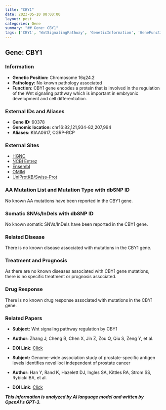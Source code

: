 ```yaml
---
title: "CBY1"
date: 2023-05-10 00:00:00
layout: post
categories: Gene
summary: "## Gene: CBY1"
tags: ['CBY1', 'WntSignalingPathway', 'GeneticInformation', 'GeneFunction', 'GeneticVariants', 'DiseaseAssociation', 'DrugResponse', 'Prognosis']
---
```


## Gene: CBY1

### Information

- **Genetic Position:** Chromosome 16q24.2
- **Pathology:** No known pathology associated
- **Function:** CBY1 gene encodes a protein that is involved in the regulation of the Wnt signaling pathway which is important in embryonic development and cell differentiation.

### External IDs and Aliases

- **Gene ID:** 90378
- **Genomic location:** chr16:82,121,934-82,207,994
- **Aliases:** KIAA0617, CGRP-RCP

### External Sites

- [HGNC]([Click](https://www.genenames.org/data/gene-symbol-report/#!/hgnc_id/HGNC:29248))
- [NCBI Entrez]([Click](https://www.ncbi.nlm.nih.gov/gene/90378))
- [Ensembl]([Click](http://www.ensembl.org/Homo_sapiens/Gene/Summary?db=core;g=ENSG00000167609;r=16:82121934-82207994))
- [OMIM]([Click](https://www.omim.org/entry/610375))
- [UniProtKB/Swiss-Prot]([Click](https://www.uniprot.org/uniprot/Q8IYA2))

### AA Mutation List and Mutation Type with dbSNP ID

No known AA mutations have been reported in the CBY1 gene.

### Somatic SNVs/InDels with dbSNP ID

No known somatic SNVs/InDels have been reported in the CBY1 gene.

### Related Disease

There is no known disease associated with mutations in the CBY1 gene.

### Treatment and Prognosis

As there are no known diseases associated with CBY1 gene mutations, there is no specific treatment or prognosis associated.

### Drug Response

There is no known drug response associated with mutations in the CBY1 gene.

### Related Papers

- **Subject:** Wnt signaling pathway regulation by CBY1
- **Author:** Zhang J, Cheng B, Chen X, Jin Z, Zou Q, Qiu S, Zeng Y, et al.
- **DOI Link:** [Click](https://doi.org/10.1186/s12964-017-0202-5)

- **Subject:** Genome-wide association study of prostate-specific antigen levels identifies novel loci independent of prostate cancer
- **Author:** Han Y, Rand K, Hazelett DJ, Ingles SA, Kittles RA, Strom SS, Rybicki BA, et al.
- **DOI Link:** [Click](https://doi.org/10.1038/s41467-018-05869-w)

**_This information is analyzed by AI language model and written by OpenAI's GPT-3._**